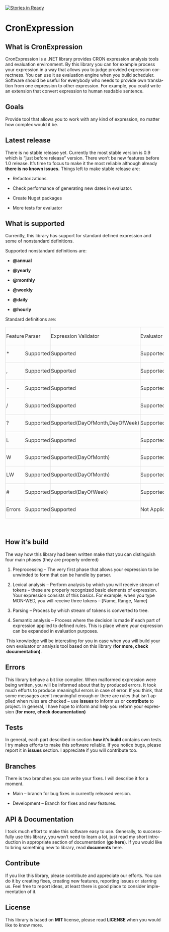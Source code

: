 [![Stories in Ready](https://badge.waffle.io/Puchaczov/CronExpression.png?label=ready&title=Ready)](https://waffle.io/Puchaczov/CronExpression)
# CronExpression
<h2 class="western" lang="en-US">What is CronExpression</h2>
<p lang="en-US">CronExpression is a .NET library provides CRON
expression analysis tools and evaluation environment. By this library
you can for example process your expression in a way that allows you
to judge provided expression correctness. You can use it as
evaluation engine when you build scheduler. Software should be useful
for everybody who needs to provide own translation from one
expression to other expression. For example, you could write an
extension that convert expression to human readable sentence.</p>
<h2 class="western" lang="en-US">Goals</h2>
<p lang="en-US">Provide tool that allows you to work with any kind of
expression, no matter how complex would it be.</p>
<h2 class="western" lang="en-US">Latest release</h2>
<p lang="en-US">There is no stable release yet. Currently the most
stable version is 0.9 which is “just before release”
version. There won’t be new features before 1.0 release. It’s
time to focus to make it the most reliable although already <b>there
is no known issues.</b> Things left to make stable release are:</p>
<ul>
	<li>
<p><span lang="en-US">Refactorizations.</span></p>
	</li><li>
<p><span lang="en-US">Check performance of generating new
	dates in evaluator.</span></p>
	</li><li>
<p><span lang="en-US">Create Nuget packages</span></p>
	</li><li>
<p><span lang="en-US">More tests for evaluator</span></p>
</li></ul>
<h2 class="western" lang="en-US">What is supported</h2>
<p lang="en-US">Currently, this library has support for standard
defined expression and some of nonstandard definitions.</p>
<p lang="en-US">Supported nonstandard definitions are:</p>
<ul>
	<li>
<p><span lang="en-US"><b>@annual</b></span></p>
	</li><li>
<p><span lang="en-US"><b>@yearly</b></span></p>
	</li><li>
<p><span lang="en-US"><b>@monthly</b></span></p>
	</li><li>
<p><span lang="en-US"><b>@weekly</b></span></p>
	</li><li>
<p><span lang="en-US"><b>@daily</b></span></p>
	</li><li>
<p><span lang="en-US"><b>@hourly</b></span></p>
</li></ul>
<p lang="en-US">Standard definitions are:</p>
<table cellpadding="0" cellspacing="0">
	<thead>
		<tr>
			<td style="border: 1.00pt solid #dddddd; padding: 0.05cm" width="103">
				<p><font color="#333333"><font style="font-size: 12pt" size="3">Feature</font></font></p>
			</td>
			<td style="border-top: 1.00pt solid #dddddd; border-bottom: 1.00pt solid #dddddd; border-left: none; border-right: 1.00pt solid #dddddd; padding-top: 0.05cm; padding-bottom: 0.05cm; padding-left: 0cm; padding-right: 0.05cm" width="104">
				<p><font color="#333333"><font style="font-size: 12pt" size="3">Parser</font></font></p>
			</td>
			<td style="border-top: 1.00pt solid #dddddd; border-bottom: 1.00pt solid #dddddd; border-left: none; border-right: 1.00pt solid #dddddd; padding-top: 0.05cm; padding-bottom: 0.05cm; padding-left: 0cm; padding-right: 0.05cm" width="172">
				<p><font color="#333333"><font style="font-size: 12pt" size="3">Expression
				Validator</font></font></p>
			</td>
			<td style="border-top: 1.00pt solid #dddddd; border-bottom: 1.00pt solid #dddddd; border-left: none; border-right: 1.00pt solid #dddddd; padding-top: 0.05cm; padding-bottom: 0.05cm; padding-left: 0cm; padding-right: 0.05cm" width="224">
				<p><font color="#333333"><font style="font-size: 12pt" size="3">Evaluator</font></font></p>
			</td>
		</tr>
	</thead>
	<tbody>
		<tr>
			<td style="border-top: none; border-bottom: 1.00pt solid #dddddd; border-left: 1.00pt solid #dddddd; border-right: 1.00pt solid #dddddd; padding-top: 0cm; padding-bottom: 0.05cm; padding-left: 0.05cm; padding-right: 0.05cm" width="103">
				<p><font color="#333333"><font style="font-size: 12pt" size="3">*</font></font></p>
			</td>
			<td style="border-top: none; border-bottom: 1.00pt solid #dddddd; border-left: none; border-right: 1.00pt solid #dddddd; padding-top: 0cm; padding-bottom: 0.05cm; padding-left: 0cm; padding-right: 0.05cm" width="104">
				<p><font color="#333333"><font style="font-size: 12pt" size="3">Supported</font></font></p>
			</td>
			<td style="border-top: none; border-bottom: 1.00pt solid #dddddd; border-left: none; border-right: 1.00pt solid #dddddd; padding-top: 0cm; padding-bottom: 0.05cm; padding-left: 0cm; padding-right: 0.05cm" width="172">
				<p><font color="#333333"><font style="font-size: 12pt" size="3">Supported</font></font></p>
			</td>
			<td style="border-top: none; border-bottom: 1.00pt solid #dddddd; border-left: none; border-right: 1.00pt solid #dddddd; padding-top: 0cm; padding-bottom: 0.05cm; padding-left: 0cm; padding-right: 0.05cm" width="224">
				<p><font color="#333333"><font style="font-size: 12pt" size="3">Supported</font></font></p>
			</td>
		</tr>
		<tr>
			<td style="border-top: none; border-bottom: 1.00pt solid #dddddd; border-left: 1.00pt solid #dddddd; border-right: 1.00pt solid #dddddd; padding-top: 0cm; padding-bottom: 0.05cm; padding-left: 0.05cm; padding-right: 0.05cm" width="103">
				<p><font color="#333333"><font style="font-size: 12pt" size="3">,</font></font></p>
			</td>
			<td style="border-top: none; border-bottom: 1.00pt solid #dddddd; border-left: none; border-right: 1.00pt solid #dddddd; padding-top: 0cm; padding-bottom: 0.05cm; padding-left: 0cm; padding-right: 0.05cm" width="104">
				<p><font color="#333333"><font style="font-size: 12pt" size="3">Supported</font></font></p>
			</td>
			<td style="border-top: none; border-bottom: 1.00pt solid #dddddd; border-left: none; border-right: 1.00pt solid #dddddd; padding-top: 0cm; padding-bottom: 0.05cm; padding-left: 0cm; padding-right: 0.05cm" width="172">
				<p><font color="#333333"><font style="font-size: 12pt" size="3">Supported</font></font></p>
			</td>
			<td style="border-top: none; border-bottom: 1.00pt solid #dddddd; border-left: none; border-right: 1.00pt solid #dddddd; padding-top: 0cm; padding-bottom: 0.05cm; padding-left: 0cm; padding-right: 0.05cm" width="224">
				<p><font color="#333333"><font style="font-size: 12pt" size="3">Supported</font></font></p>
			</td>
		</tr>
		<tr>
			<td style="border-top: none; border-bottom: 1.00pt solid #dddddd; border-left: 1.00pt solid #dddddd; border-right: 1.00pt solid #dddddd; padding-top: 0cm; padding-bottom: 0.05cm; padding-left: 0.05cm; padding-right: 0.05cm" width="103">
				<p><font color="#333333"><font style="font-size: 12pt" size="3">-</font></font></p>
			</td>
			<td style="border-top: none; border-bottom: 1.00pt solid #dddddd; border-left: none; border-right: 1.00pt solid #dddddd; padding-top: 0cm; padding-bottom: 0.05cm; padding-left: 0cm; padding-right: 0.05cm" width="104">
				<p><font color="#333333"><font style="font-size: 12pt" size="3">Supported</font></font></p>
			</td>
			<td style="border-top: none; border-bottom: 1.00pt solid #dddddd; border-left: none; border-right: 1.00pt solid #dddddd; padding-top: 0cm; padding-bottom: 0.05cm; padding-left: 0cm; padding-right: 0.05cm" width="172">
				<p><font color="#333333"><font style="font-size: 12pt" size="3">Supported</font></font></p>
			</td>
			<td style="border-top: none; border-bottom: 1.00pt solid #dddddd; border-left: none; border-right: 1.00pt solid #dddddd; padding-top: 0cm; padding-bottom: 0.05cm; padding-left: 0cm; padding-right: 0.05cm" width="224">
				<p><font color="#333333"><font style="font-size: 12pt" size="3">Supported</font></font></p>
			</td>
		</tr>
		<tr>
			<td style="border-top: none; border-bottom: 1.00pt solid #dddddd; border-left: 1.00pt solid #dddddd; border-right: 1.00pt solid #dddddd; padding-top: 0cm; padding-bottom: 0.05cm; padding-left: 0.05cm; padding-right: 0.05cm" width="103">
				<p><font color="#333333"><font style="font-size: 12pt" size="3">/</font></font></p>
			</td>
			<td style="border-top: none; border-bottom: 1.00pt solid #dddddd; border-left: none; border-right: 1.00pt solid #dddddd; padding-top: 0cm; padding-bottom: 0.05cm; padding-left: 0cm; padding-right: 0.05cm" width="104">
				<p><font color="#333333"><font style="font-size: 12pt" size="3">Supported</font></font></p>
			</td>
			<td style="border-top: none; border-bottom: 1.00pt solid #dddddd; border-left: none; border-right: 1.00pt solid #dddddd; padding-top: 0cm; padding-bottom: 0.05cm; padding-left: 0cm; padding-right: 0.05cm" width="172">
				<p><font color="#333333"><font style="font-size: 12pt" size="3">Supported</font></font></p>
			</td>
			<td style="border-top: none; border-bottom: 1.00pt solid #dddddd; border-left: none; border-right: 1.00pt solid #dddddd; padding-top: 0cm; padding-bottom: 0.05cm; padding-left: 0cm; padding-right: 0.05cm" width="224">
				<p><font color="#333333"><font style="font-size: 12pt" size="3">Supported</font></font></p>
			</td>
		</tr>
		<tr>
			<td style="border-top: none; border-bottom: 1.00pt solid #dddddd; border-left: 1.00pt solid #dddddd; border-right: 1.00pt solid #dddddd; padding-top: 0cm; padding-bottom: 0.05cm; padding-left: 0.05cm; padding-right: 0.05cm" width="103">
				<p><font color="#333333"><font style="font-size: 12pt" size="3">?</font></font></p>
			</td>
			<td style="border-top: none; border-bottom: 1.00pt solid #dddddd; border-left: none; border-right: 1.00pt solid #dddddd; padding-top: 0cm; padding-bottom: 0.05cm; padding-left: 0cm; padding-right: 0.05cm" width="104">
				<p><font color="#333333"><font style="font-size: 12pt" size="3">Supported</font></font></p>
			</td>
			<td style="border-top: none; border-bottom: 1.00pt solid #dddddd; border-left: none; border-right: 1.00pt solid #dddddd; padding-top: 0cm; padding-bottom: 0.05cm; padding-left: 0cm; padding-right: 0.05cm" width="172">
				<p><font color="#333333"><font style="font-size: 12pt" size="3">Supported(DayOfMonth,DayOfWeek)</font></font></p>
			</td>
			<td style="border-top: none; border-bottom: 1.00pt solid #dddddd; border-left: none; border-right: 1.00pt solid #dddddd; padding-top: 0cm; padding-bottom: 0.05cm; padding-left: 0cm; padding-right: 0.05cm" width="224">
				<p><font color="#333333"><font style="font-size: 12pt" size="3">Supported(DayOfMonth,DayOfWeek)</font></font></p>
			</td>
		</tr>
		<tr>
			<td style="border-top: none; border-bottom: 1.00pt solid #dddddd; border-left: 1.00pt solid #dddddd; border-right: 1.00pt solid #dddddd; padding-top: 0cm; padding-bottom: 0.05cm; padding-left: 0.05cm; padding-right: 0.05cm" width="103">
				<p><font color="#333333"><font style="font-size: 12pt" size="3">L</font></font></p>
			</td>
			<td style="border-top: none; border-bottom: 1.00pt solid #dddddd; border-left: none; border-right: 1.00pt solid #dddddd; padding-top: 0cm; padding-bottom: 0.05cm; padding-left: 0cm; padding-right: 0.05cm" width="104">
				<p><font color="#333333"><font style="font-size: 12pt" size="3">Supported</font></font></p>
			</td>
			<td style="border-top: none; border-bottom: 1.00pt solid #dddddd; border-left: none; border-right: 1.00pt solid #dddddd; padding-top: 0cm; padding-bottom: 0.05cm; padding-left: 0cm; padding-right: 0.05cm" width="172">
				<p><font color="#333333"><font style="font-size: 12pt" size="3">Supported</font></font></p>
			</td>
			<td style="border-top: none; border-bottom: 1.00pt solid #dddddd; border-left: none; border-right: 1.00pt solid #dddddd; padding-top: 0cm; padding-bottom: 0.05cm; padding-left: 0cm; padding-right: 0.05cm" width="224">
				<p><font color="#333333"><font style="font-size: 12pt" size="3">Supported</font></font></p>
			</td>
		</tr>
		<tr>
			<td style="border-top: none; border-bottom: 1.00pt solid #dddddd; border-left: 1.00pt solid #dddddd; border-right: 1.00pt solid #dddddd; padding-top: 0cm; padding-bottom: 0.05cm; padding-left: 0.05cm; padding-right: 0.05cm" width="103">
				<p><font color="#333333"><font style="font-size: 12pt" size="3">W</font></font></p>
			</td>
			<td style="border-top: none; border-bottom: 1.00pt solid #dddddd; border-left: none; border-right: 1.00pt solid #dddddd; padding-top: 0cm; padding-bottom: 0.05cm; padding-left: 0cm; padding-right: 0.05cm" width="104">
				<p><font color="#333333"><font style="font-size: 12pt" size="3">Supported</font></font></p>
			</td>
			<td style="border-top: none; border-bottom: 1.00pt solid #dddddd; border-left: none; border-right: 1.00pt solid #dddddd; padding-top: 0cm; padding-bottom: 0.05cm; padding-left: 0cm; padding-right: 0.05cm" width="172">
				<p><font color="#333333"><font style="font-size: 12pt" size="3">Supported(DayOfMonth)</font></font></p>
			</td>
			<td style="border-top: none; border-bottom: 1.00pt solid #dddddd; border-left: none; border-right: 1.00pt solid #dddddd; padding-top: 0cm; padding-bottom: 0.05cm; padding-left: 0cm; padding-right: 0.05cm" width="224">
				<p><font color="#333333"><font style="font-size: 12pt" size="3">Supported(DayOfMonth)</font></font></p>
			</td>
		</tr>
		<tr>
			<td style="border-top: none; border-bottom: 1.00pt solid #dddddd; border-left: 1.00pt solid #dddddd; border-right: 1.00pt solid #dddddd; padding-top: 0cm; padding-bottom: 0.05cm; padding-left: 0.05cm; padding-right: 0.05cm" width="103">
				<p><font color="#333333"><font style="font-size: 12pt" size="3">LW</font></font></p>
			</td>
			<td style="border-top: none; border-bottom: 1.00pt solid #dddddd; border-left: none; border-right: 1.00pt solid #dddddd; padding-top: 0cm; padding-bottom: 0.05cm; padding-left: 0cm; padding-right: 0.05cm" width="104">
				<p><font color="#333333"><font style="font-size: 12pt" size="3">Supported</font></font></p>
			</td>
			<td style="border-top: none; border-bottom: 1.00pt solid #dddddd; border-left: none; border-right: 1.00pt solid #dddddd; padding-top: 0cm; padding-bottom: 0.05cm; padding-left: 0cm; padding-right: 0.05cm" width="172">
				<p><font color="#333333"><font style="font-size: 12pt" size="3">Supported(DayOfMonth)</font></font></p>
			</td>
			<td style="border-top: none; border-bottom: 1.00pt solid #dddddd; border-left: none; border-right: 1.00pt solid #dddddd; padding-top: 0cm; padding-bottom: 0.05cm; padding-left: 0cm; padding-right: 0.05cm" width="224">
				<p><font color="#333333"><font style="font-size: 12pt" size="3">Supported(DayOfMonth)</font></font></p>
			</td>
		</tr>
		<tr>
			<td style="border-top: none; border-bottom: 1.00pt solid #dddddd; border-left: 1.00pt solid #dddddd; border-right: 1.00pt solid #dddddd; padding-top: 0cm; padding-bottom: 0.05cm; padding-left: 0.05cm; padding-right: 0.05cm" width="103">
				<p><font color="#333333"><font style="font-size: 12pt" size="3">#</font></font></p>
			</td>
			<td style="border-top: none; border-bottom: 1.00pt solid #dddddd; border-left: none; border-right: 1.00pt solid #dddddd; padding-top: 0cm; padding-bottom: 0.05cm; padding-left: 0cm; padding-right: 0.05cm" width="104">
				<p><font color="#333333"><font style="font-size: 12pt" size="3">Supported</font></font></p>
			</td>
			<td style="border-top: none; border-bottom: 1.00pt solid #dddddd; border-left: none; border-right: 1.00pt solid #dddddd; padding-top: 0cm; padding-bottom: 0.05cm; padding-left: 0cm; padding-right: 0.05cm" width="172">
				<p><font color="#333333"><font style="font-size: 12pt" size="3">Supported(DayOfWeek)</font></font></p>
			</td>
			<td style="border-top: none; border-bottom: 1.00pt solid #dddddd; border-left: none; border-right: 1.00pt solid #dddddd; padding-top: 0cm; padding-bottom: 0.05cm; padding-left: 0cm; padding-right: 0.05cm" width="224">
				<p><font color="#333333"><font style="font-size: 12pt" size="3">Supported(DayOfWeek)</font></font></p>
			</td>
		</tr>
		<tr>
			<td style="border-top: none; border-bottom: 1.00pt solid #dddddd; border-left: 1.00pt solid #dddddd; border-right: 1.00pt solid #dddddd; padding-top: 0cm; padding-bottom: 0.05cm; padding-left: 0.05cm; padding-right: 0.05cm" width="103">
				<p><font color="#333333"><font style="font-size: 12pt" size="3">Errors</font></font></p>
			</td>
			<td style="border-top: none; border-bottom: 1.00pt solid #dddddd; border-left: none; border-right: 1.00pt solid #dddddd; padding-top: 0cm; padding-bottom: 0.05cm; padding-left: 0cm; padding-right: 0.05cm" width="104">
				<p><font color="#333333"><font style="font-size: 12pt" size="3">Supported</font></font></p>
			</td>
			<td style="border-top: none; border-bottom: 1.00pt solid #dddddd; border-left: none; border-right: 1.00pt solid #dddddd; padding-top: 0cm; padding-bottom: 0.05cm; padding-left: 0cm; padding-right: 0.05cm" width="172">
				<p><font color="#333333"><font style="font-size: 12pt" size="3">Supported</font></font></p>
			</td>
			<td style="border-top: none; border-bottom: 1.00pt solid #dddddd; border-left: none; border-right: 1.00pt solid #dddddd; padding-top: 0cm; padding-bottom: 0.05cm; padding-left: 0cm; padding-right: 0.05cm" width="224">
				<p><font color="#333333"><font style="font-size: 12pt" size="3">Not
				Applicable</font></font></p>
			</td>
		</tr>
	</tbody>
</table>
<p>&nbsp;</p>
<h2 class="western" lang="en-US">How it’s build</h2>
<p lang="en-US">The way how this library had been written make that
you can distinguish four main phases (they are properly ordered)</p>
<ol>
	<li>
<p><span lang="en-US">Preprocessing – The very first
	phase that allows your expression to be unwinded to form that can be
	handle by parser.</span></p>
	</li><li>
<p><span lang="en-US">Lexical analysis – Perform
	analysis by which you will receive stream of tokens – these
	are properly recognized basic elements of expression. Your
	expression consists of this basics. For example, when you type
	MON-WED, you will receive three tokens – [Name, Range, Name]</span></p>
	</li><li>
<p><span lang="en-US">Parsing – Process by which stream
	of tokens is converted to tree.</span></p>
	</li><li>
<p><span lang="en-US">Semantic analysis – Process where
	</span><span lang="en-US">the decision is made</span><span lang="en-US">
	if each part of expression applied to defined rules. This is place
	where your expression can be expanded in evaluation purposes.</span></p>
</li></ol>
<p style="margin-left: 0.08cm" lang="en-US">This knowledge will be
interesting for you in case when you will build your own evaluator or
analysis tool based on this library (<b>for more, check
documentation)</b>.</p>
<h2 class="western" lang="en-US">Errors</h2>
<p lang="en-US">This library behave a bit like compiler. When
malformed expression were being written, you will be informed about
that by produced errors. It took much efforts to produce meaningful
errors in case of error. If you think, that some messages aren’t
meaningful enough or there are rules that isn’t applied when
rules are checked – use <b>issues </b>to inform us or
<b>contribute </b>to project. In general, I have hope to inform and
help you reform your expression (<b>for more, check documentation)</b></p>
<h2 class="western" lang="en-US">Tests</h2>
<p lang="en-US">In general, each part described in section <b>how
it’s build </b>contains own tests. I try makes efforts to make
this software reliable. If you notice bugs, please report it in
<b>issues </b>section. I appreciate if you will contribute too.</p>
<h2 class="western" lang="en-US">Branches</h2>
<p lang="en-US">There is two branches you can write your fixes. I
will describe it for a moment.</p>
<ul>
	<li>
<p><span lang="en-US">Main – branch for bug fixes in
	currently released version.</span></p>
	</li><li>
<p><span lang="en-US">Development – Branch for fixes and
	new features. </span>
	</p>
</li></ul>
<h2 class="western" lang="en-US">API &amp; Documentation</h2>
<p lang="en-US">I took much effort to make this software easy to use.
Generally, to successfully use this library, you won’t need to
learn a lot, just read my short introduction in appropriate section
of documentation (<b>go here</b>). If you would like to bring
something new to library, read <b>documents</b> here.</p>
<h2 class="western" lang="en-US">Contribute</h2>
<p lang="en-US">If you like this library, please contribute and
appreciate our efforts. You can do it by creating fixes, creating new
features, reporting issues or starring us. Feel free to report ideas,
at least there is good place to consider implementation of it.</p>
<h2 class="western" lang="en-US">License</h2>
<p lang="en-US">This library is based on <b>MIT </b>license, please
read <b>LICENSE </b>when you would like to know more.</p>
